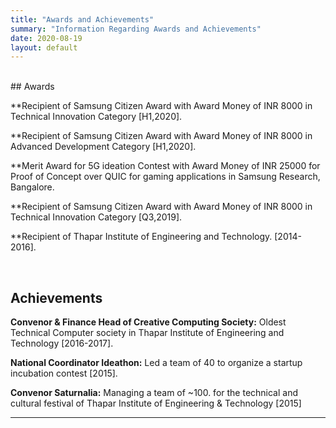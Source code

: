 ```yaml
---
title: "Awards and Achievements"
summary: "Information Regarding Awards and Achievements"
date: 2020-08-19
layout: default
---
```

<br>
## Awards

**Recipient of Samsung Citizen Award with Award Money of INR 8000 in Technical Innovation Category [H1,2020].

**Recipient of Samsung Citizen Award with Award Money of INR 8000 in Advanced Development Category [H1,2020].

**Merit Award for 5G ideation Contest with Award Money of INR 25000 for Proof of Concept over QUIC for gaming applications in Samsung Research, Bangalore.

**Recipient of Samsung Citizen Award with Award Money of INR 8000 in Technical Innovation Category [Q3,2019].

**Recipient of Thapar Institute of Engineering and Technology. [2014-2016].

<br>

## Achievements

**Convenor & Finance Head of Creative Computing Society:** Oldest Technical Computer society in Thapar Institute of Engineering and Technology [2016-2017].

**National Coordinator Ideathon:** Led a team of 40 to organize a startup incubation contest [2015].

**Convenor Saturnalia:** Managing a team of ~100. for the technical and cultural festival of Thapar Institute of Engineering & Technology [2015]


<hr>
